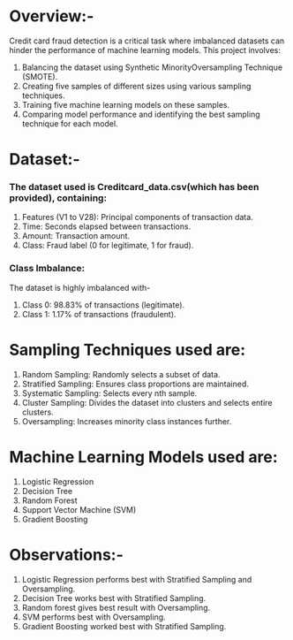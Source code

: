 # Overview:-

Credit card fraud detection is a critical task where imbalanced datasets can hinder the performance of machine learning models. This project involves:
1. Balancing the dataset using Synthetic MinorityOversampling Technique (SMOTE).
2. Creating five samples of different sizes using various sampling techniques.
3. Training five machine learning models on these samples.
4. Comparing model performance and identifying the best sampling technique for each model.


# Dataset:-

### The dataset used is Creditcard_data.csv(which has been provided), containing:
1. Features (V1 to V28): Principal components of transaction data.
2. Time: Seconds elapsed between transactions.
3. Amount: Transaction amount.
4. Class: Fraud label (0 for legitimate, 1 for fraud).

### Class Imbalance:
The dataset is highly imbalanced with-
1. Class 0: 98.83% of transactions (legitimate).
2. Class 1: 1.17% of transactions (fraudulent).


# Sampling Techniques used are:
1. Random Sampling: Randomly selects a subset of data.
2. Stratified Sampling: Ensures class proportions are maintained.
3. Systematic Sampling: Selects every nth sample.
4. Cluster Sampling: Divides the dataset into clusters and selects entire clusters.
5. Oversampling: Increases minority class instances further.

# Machine Learning Models used are:
1. Logistic Regression
2. Decision Tree
3. Random Forest
4. Support Vector Machine (SVM)
5. Gradient Boosting


# Observations:-

1. Logistic Regression performs best with Stratified Sampling and Oversampling.
2. Decision Tree works best with Stratified Sampling.
3. Random forest gives best result with Oversampling.
4. SVM performs best with Oversampling.
5. Gradient Boosting worked best with Stratified Sampling.
